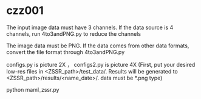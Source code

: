 # czz001

The input image data must have 3 channels. If the data source is 4 channels, run 4to3andPNG.py to reduce the channels

The image data must be PNG. If the data comes from other data formats, convert the file format through 4to3andPNG.py

configs.py is picture 2X ， configs2.py is picture 4X
(First, put your desired low-res files in <ZSSR_path>/test_data/.
Results will be generated to <ZSSR_path>/results/<name_date>/.
data must be *.png type)

python maml_zssr.py
